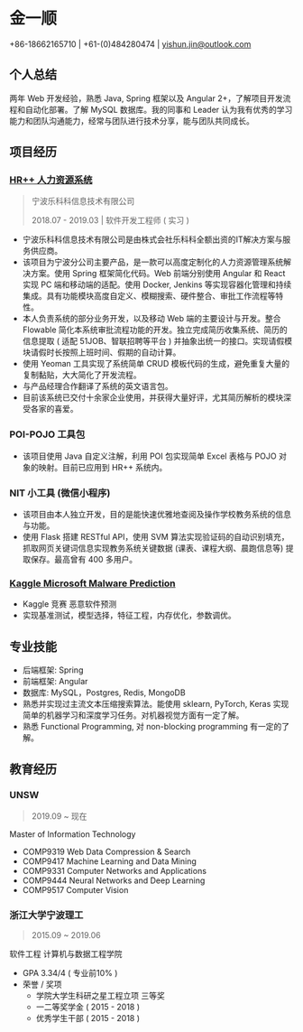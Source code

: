 # 金一顺

+86-18662165710 | +61-(0)484280474 | yishun.jin@outlook.com

## 个人总结

两年 Web 开发经验，熟悉 Java, Spring 框架以及 Angular 2+，了解项目开发流程和自动化部署。了解 MySQL 数据库。我的同事和 Leader 认为我有优秀的学习能力和团队沟通能力，经常与团队进行技术分享，能与团队共同成长。

## 项目经历

### [HR++ 人力资源系统](https://rococo.net.cn/product/hrplusplus/)

> 宁波乐科科信息技术有限公司
>
> 2018.07 - 2019.03 | 软件开发工程师 ( 实习 )

- 宁波乐科科信息技术有限公司是由株式会社乐科科全额出资的IT解决方案与服务供应商。
- 该项目为宁波分公司主要产品，是一款可以高度定制化的人力资源管理系统解决方案。使用 Spring 框架简化代码。Web 前端分别使用 Angular 和 React 实现 PC 端和移动端的适配。使用 Docker, Jenkins 等实现容器化管理和持续集成。具有功能模块高度自定义、模糊搜索、硬件整合、审批工作流程等特性。
- 本人负责系统的部分业务开发，以及移动 Web 端的主要设计与开发。整合 Flowable 简化本系统审批流程功能的开发。独立完成简历收集系统、简历的信息提取 ( 适配 51JOB、智联招聘等平台 ) 并抽象出统一的接口。实现请假模块请假时长按照上班时间、假期的自动计算。
- 使用 Yeoman 工具实现了系统简单 CRUD 模板代码的生成，避免重复大量的复制黏贴，大大简化了开发流程。
- 与产品经理合作翻译了系统的英文语言包。
- 目前该系统已交付十余家企业使用，并获得大量好评，尤其简历解析的模块深受各家的喜爱。

### POI-POJO 工具包

- 该项目使用 Java 自定义注解，利用 POI 包实现简单 Excel 表格与 POJO 对象的映射。目前已应用到 HR++ 系统内。

### NIT 小工具 (微信小程序)

- 该项目由本人独立开发，目的是能快速优雅地查阅及操作学校教务系统的信息与功能。
- 使用 Flask 搭建 RESTful API，使用 SVM 算法实现验证码的自动识别填充，抓取网页关键词信息实现教务系统关键数据 (课表、课程大纲、晨跑信息等) 提取保存。最高曾有 400 多用户。

### [Kaggle Microsoft Malware Prediction](https://github.com/shawnking07/microsoft-malware-prediction)

- Kaggle 竞赛 恶意软件预测
- 实现基准测试，模型选择，特征工程，内存优化，参数调优。

## 专业技能

- 后端框架: Spring
- 前端框架: Angular
- 数据库: MySQL，Postgres, Redis, MongoDB
- 熟悉并实现过主流文本压缩搜索算法。能使用 sklearn, PyTorch, Keras 实现简单的机器学习和深度学习任务。对机器视觉方面有一定了解。
- 熟悉 Functional Programming, 对 non-blocking programming 有一定的了解。

## 教育经历

### UNSW

> 2019.09 ~ 现在

Master of Information Technology

- COMP9319 Web Data Compression & Search
- COMP9417 Machine Learning and Data Mining
- COMP9331 Computer Networks and Applications
- COMP9444 Neural Networks and Deep Learning
- COMP9517 Computer Vision

### 浙江大学宁波理工

> 2015.09 ~ 2019.06

软件工程 计算机与数据工程学院

- GPA 3.34/4 ( 专业前10% )
- 荣誉 / 奖项
  - 学院大学生科研之星工程立项 三等奖
  - 一二等奖学金 ( 2015 - 2018 )
  - 优秀学生干部 ( 2015 - 2018 )
